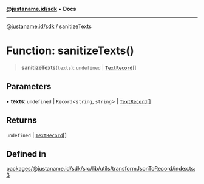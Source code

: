 [**@justaname.id/sdk**](../README.md) • **Docs**

***

[@justaname.id/sdk](../globals.md) / sanitizeTexts

# Function: sanitizeTexts()

> **sanitizeTexts**(`texts`): `undefined` \| [`TextRecord`](../interfaces/TextRecord.md)[]

## Parameters

• **texts**: `undefined` \| `Record`\<`string`, `string`\> \| [`TextRecord`](../interfaces/TextRecord.md)[]

## Returns

`undefined` \| [`TextRecord`](../interfaces/TextRecord.md)[]

## Defined in

[packages/@justaname.id/sdk/src/lib/utils/transformJsonToRecord/index.ts:3](https://github.com/JustaName-id/JustaName-sdk/blob/626b4b68604f3125538c424811e641247a5bd58d/packages/@justaname.id/sdk/src/lib/utils/transformJsonToRecord/index.ts#L3)
